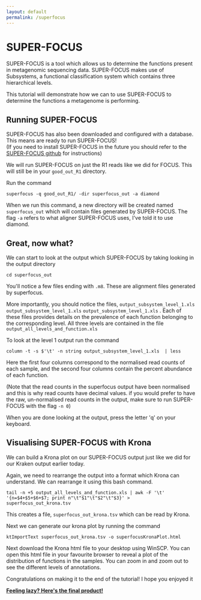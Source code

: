 ```yaml
---
layout: default
permalink: /superfocus
---
```


# SUPER-FOCUS 
SUPER-FOCUS is a tool which allows us to determine the functions present in metagenomic sequencing data. SUPER-FOCUS makes use of Subsystems, a functional classification system which contains three hierarchical levels. 

This tutorial will demonstrate how we can to use SUPER-FOCUS to determine the functions a metagenome is performing. 

## Running SUPER-FOCUS 
SUPER-FOCUS has also been downloaded and configured with a database. This means are ready to run SUPER-FOCUS!\
(If you need to install SUPER-FOCUS in the future you should refer to the [SUPER-FOCUS github](https://github.com/metageni/SUPER-FOCUS) for instructions)

We will run SUPER-FOCUS on just the R1 reads like we did for FOCUS. This will still be in your `good_out_R1` directory. 

Run the command 

```
superfocus -q good_out_R1/ -dir superfocus_out -a diamond
```

When we run this command, a new directory will be created named `superfocus_out` which will contain files generated by SUPER-FOCUS. The flag `-a` refers to what aligner SUPER-FOCUS uses, I've told it to use diamond. 

## Great, now what? 

We can start to look at the output which SUPER-FOCUS by taking looking in the output directory
```
cd superfocus_out
```
You'll notice a few files ending with `.m8`. These are alignment files generated by superfocus. 

More importantly, you should notice the files, `output_subsystem_level_1.xls` `output_subsystem_level_1.xls` `output_subsystem_level_1.xls` . Each of these files provides details on the prevalence of each function belonging to the corresponding level. All three levels are contained in the file `output_all_levels_and_function.xls`

To look at the level 1 output run the command
```
column -t -s $'\t' -n string output_subsystem_level_1.xls  | less
```

Here the first four columns correspond to the normalised read counts of each sample, and the second four columns contain the percent abundance of each function. 

(Note that the read counts in the superfocus output have been normalised and this is why read counts have decimal values. if you would prefer to have the raw, un-normalised read counts in the output, make sure to run SUPER-FOCUS with the flag `-n 0`) 

When you are done looking at the output, press the letter 'q' on your keyboard. 

## Visualising SUPER-FOCUS with Krona 
     
We can build a Krona plot on our SUPER-FOCUS output just like we did for our Kraken output earlier today.

Again, we need to rearrange the output into a format which Krona can understand. We can rearrange it using this bash command. 

```
tail -n +5 output_all_levels_and_function.xls | awk -F '\t' '{n=$4+$5+$6+$7; print n"\t"$1"\t"$2"\t"$3}' > superfocus_out_krona.tsv
``` 

This creates a file, `superfocus_out_krona.tsv` which can be read by Krona.

Next we can generate our krona plot by running the command
```
ktImportText superfocus_out_krona.tsv -o superfocusKronaPlot.html
```
Next download the Krona html file to your desktop using WinSCP. You can open this html file in your favourite browser to reveal a plot of the distribution of functions in the samples. You can zoom in and zoom out to see the different levels of annotations. 

Congratulations on making it to the end of the tutorial! I hope you enjoyed it 

__[Feeling lazy? Here's the final product!](/workshop2022/files/superfocusKronaPlot.html)__

